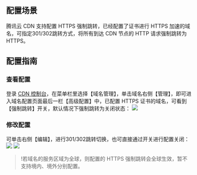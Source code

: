 ## 配置场景
腾讯云 CDN 支持配置 HTTPS 强制跳转，已经配置了证书进行 HTTPS 加速的域名，可指定301/302跳转方式，将所有到达 CDN 节点的 HTTP 请求强制跳转为 HTTPS。
## 配置指南
### 查看配置
登录 [CDN 控制台](https://console.cloud.tencent.com/cdn)，在菜单栏里选择【域名管理】，单击域名右侧【管理】，即可进入域名配置页面最后一栏【高级配置】中，已配置 HTTPS 证书的域名，可看到【强制跳转】开关，默认情况下强制跳转为关闭状态：
![](https://main.qcloudimg.com/raw/3a60e71f17f830bf4ae4d00d4efd1124.png)
### 修改配置
可单击右侧【编辑】，进行301/302跳转切换，也可直接通过开关进行配置关闭：
![](https://main.qcloudimg.com/raw/f0b2fab0919635c6ba3c4784083cf942.png)
![](https://main.qcloudimg.com/raw/ba7f5a597ae182e019cb13704fbad9ef.png)

> !若域名的服务区域为全球，则配置的 HTTPS 强制跳转会全球生效，暂不支持境内、境外分别配置。
